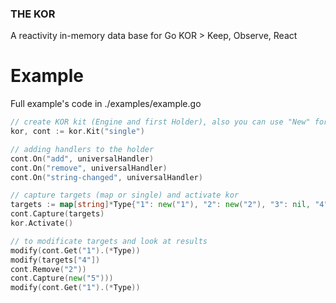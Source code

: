 ### THE KOR

A reactivity in-memory data base for Go
KOR > Keep, Observe, React

# Example

Full example's code in ./examples/example.go

```go
// create KOR kit (Engine and first Holder), also you can use "New" for an empty engine create
kor, cont := kor.Kit("single")

// adding handlers to the holder
cont.On("add", universalHandler)
cont.On("remove", universalHandler)
cont.On("string-changed", universalHandler)

// capture targets (map or single) and activate kor
targets := map[string]*Type{"1": new("1"), "2": new("2"), "3": nil, "4": new("4")}
cont.Capture(targets)
kor.Activate()

// to modificate targets and look at results
modify(cont.Get("1").(*Type))
modify(targets["4"])
cont.Remove("2"))
cont.Capture(new("5")))
modify(cont.Get("1").(*Type))
```